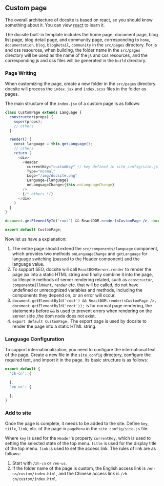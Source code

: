 ## Custom page

The overall architecture of docsite is based on react, so you should know something about it. You can view [react](https://reactjs.org/) to learn it.

The docsite built-in template includes the home page, document page, blog list page, blog detail page, and community page, corresponding to `home`, `documentation`, `blog`, `blogDetail`, `community` in the `src/pages` directory. For js and css resources, when building, the folder name in the `src/pages` directory will be used as the name of the js and css resources, and the corresponding js and css files will be generated in the `build` directory.

### Page Writing
When customizing the page, create a new folder in the `src/pages` directory. docsite will process the `index.jsx` and `index.scss` files in the folder as pages.

The main structure of the `index.jsx` of a custom page is as follows:

```jsx
class CustomPage extends Language {
  constructor(props) {
    super(props);
    // others
  }

  render() {
    const language = this.getLanguage();
    // others
    return (
      <div>
        <Header
          currentKey="customKey" // key defined in site_config/site.js pageMenu
          Type="normal"
          Logo="/img/docsite.png"
          Language={language}
          onLanguageChange={this.onLanguageChange}
        />
        {/* others */}
      </div>
    )
  }
}

document.getElementById('root') && ReactDOM.render(<CustomPage />, document.getElementById('root'));

export default CustomPage;
```
Now let us have a explanation:
1. The entire page should extend the `src/components/language` component, which provides two methods `onLanguageChange` and `getLanguage` for language switching (passed to the Header component) and the language value.
2. To support SEO, docsite will call `ReactDOMServer.render` to render the page jsx into a static HTML string and finally combine it into the page, so lifecycle methods of server rendering related, such as `constructor`, `componentWillMount`, `render` etc. that will be called, do not have undefined or unrecognized variables and methods, including the components they depend on, or an error will occur.
3. `document.getElementById('root') && ReactDOM.render(<CustomPage />, document.getElementById('root'));` is for normal page rendering, the statements before `&&` is used to prevent errors when rendering on the server side ,the dom node does not exist.
4. `export default CustomPage;` The export page is used by docsite to render the page into a static HTML string.

### Language Configuration
To support internationalization, you need to configure the international text of the page. Create a new file in the `site_config` directory, configure the required text, and import it in the page. Its basic structure is as follows:
```js
export default {
  'zh-cn': {

  },
  'en-us': {

  },
}
```

### Add to site

Once the page is complete, it needs to be added to the site. Define `key`, `title`, `link`, etc. of the page in `pageMenu` in the `site_config/site.js` file.

Where `key` is used for the `Header`'s property `currentKey`, which is used to setting the selected state of the top menu. `title` is used for the display title of the top menu. `link` is used to set the access link. The rules of link are as follows:

1. Start with `/zh-cn` or `/en-us`.
2. If the folder name of the page is custom, the English access link is `/en-us/custom/index.html`, and the Chinese access link is `/zh-cn/custom/index.html`.